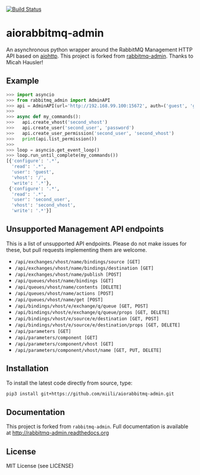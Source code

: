 [![Build Status](https://travis-ci.org/miili/aiorabbitmq-admin.svg?branch=master)](https://travis-ci.org/miili/aiorabbitmq-admin)

aiorabbitmq-admin
=================
An asynchronous python wrapper around the RabbitMQ Management HTTP API based on [aiohttp](https://docs.aiohttp.org).
This project is forked from [rabbitmq-admin](https://github.com/ambitioninc/rabbitmq-admin). Thanks to Micah Hausler!


Example
-------

```python
>>> import asyncio
>>> from rabbitmq_admin import AdminAPI
>>> api = AdminAPI(url='http://192.168.99.100:15672', auth=('guest', 'guest'))
>>>
>>> async def my_commands():
>>>   api.create_vhost('second_vhost')
>>>   api.create_user('second_user', 'password')
>>>   api.create_user_permission('second_user', 'second_vhost')
>>>   print(api.list_permission())
>>>
>>> loop = asyncio.get_event_loop()
>>> loop.run_until_complete(my_commands())
[{'configure': '.*',
  'read': '.*',
  'user': 'guest',
  'vhost': '/',
  'write': '.*'},
 {'configure': '.*',
  'read': '.*',
  'user': 'second_user',
  'vhost': 'second_vhost',
  'write': '.*'}]
```

Unsupported Management API endpoints
------------------------------------
This is a list of unsupported API endpoints. Please do not make issues for
these, but pull requests implementing them are welcome.

- ``/api/exchanges/vhost/name/bindings/source [GET]``
- ``/api/exchanges/vhost/name/bindings/destination [GET]``
- ``/api/exchanges/vhost/name/publish [POST]``
- ``/api/queues/vhost/name/bindings [GET]``
- ``/api/queues/vhost/name/contents [DELETE]``
- ``/api/queues/vhost/name/actions [POST]``
- ``/api/queues/vhost/name/get [POST]``
- ``/api/bindings/vhost/e/exchange/q/queue [GET, POST]``
- ``/api/bindings/vhost/e/exchange/q/queue/props [GET, DELETE]``
- ``/api/bindings/vhost/e/source/e/destination [GET, POST]``
- ``/api/bindings/vhost/e/source/e/destination/props [GET, DELETE]``
- ``/api/parameters [GET]``
- ``/api/parameters/component [GET]``
- ``/api/parameters/component/vhost [GET]``
- ``/api/parameters/component/vhost/name [GET, PUT, DELETE]``

Installation
------------

To install the latest code directly from source, type:

```bash
pip3 install git+https://github.com/miili/aiorabbitmq-admin.git
```

Documentation
-------------
This project is forked from `rabbitmq-admin`. Full documentation is available at http://rabbitmq-admin.readthedocs.org

License
-------
MIT License (see LICENSE)
